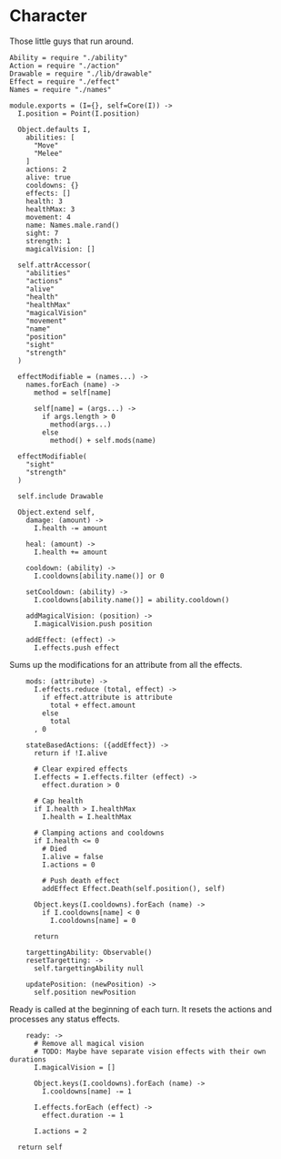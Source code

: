 Character
=========

Those little guys that run around.

    Ability = require "./ability"
    Action = require "./action"
    Drawable = require "./lib/drawable"
    Effect = require "./effect"
    Names = require "./names"

    module.exports = (I={}, self=Core(I)) ->
      I.position = Point(I.position)

      Object.defaults I,
        abilities: [
          "Move"
          "Melee"
        ]
        actions: 2
        alive: true
        cooldowns: {}
        effects: []
        health: 3
        healthMax: 3
        movement: 4
        name: Names.male.rand()
        sight: 7
        strength: 1
        magicalVision: []

      self.attrAccessor(
        "abilities"
        "actions"
        "alive"
        "health"
        "healthMax"
        "magicalVision"
        "movement"
        "name"
        "position"
        "sight"
        "strength"
      )

      effectModifiable = (names...) ->
        names.forEach (name) ->
          method = self[name]

          self[name] = (args...) ->
            if args.length > 0
              method(args...)
            else
              method() + self.mods(name)

      effectModifiable(
        "sight"
        "strength"
      )

      self.include Drawable

      Object.extend self,
        damage: (amount) ->
          I.health -= amount

        heal: (amount) ->
          I.health += amount

        cooldown: (ability) ->
          I.cooldowns[ability.name()] or 0

        setCooldown: (ability) ->
          I.cooldowns[ability.name()] = ability.cooldown()

        addMagicalVision: (position) ->
          I.magicalVision.push position

        addEffect: (effect) ->
          I.effects.push effect

Sums up the modifications for an attribute from all the effects.

        mods: (attribute) ->
          I.effects.reduce (total, effect) ->
            if effect.attribute is attribute
              total + effect.amount
            else
              total
          , 0

        stateBasedActions: ({addEffect}) ->
          return if !I.alive

          # Clear expired effects
          I.effects = I.effects.filter (effect) ->
            effect.duration > 0

          # Cap health
          if I.health > I.healthMax
            I.health = I.healthMax

          # Clamping actions and cooldowns
          if I.health <= 0
            # Died
            I.alive = false
            I.actions = 0

            # Push death effect
            addEffect Effect.Death(self.position(), self)

          Object.keys(I.cooldowns).forEach (name) ->
            if I.cooldowns[name] < 0
              I.cooldowns[name] = 0

          return

        targettingAbility: Observable()
        resetTargetting: ->
          self.targettingAbility null

        updatePosition: (newPosition) ->
          self.position newPosition

Ready is called at the beginning of each turn. It resets the actions and processes
any status effects.

        ready: ->
          # Remove all magical vision
          # TODO: Maybe have separate vision effects with their own durations
          I.magicalVision = []

          Object.keys(I.cooldowns).forEach (name) ->
            I.cooldowns[name] -= 1

          I.effects.forEach (effect) ->
            effect.duration -= 1

          I.actions = 2

      return self
